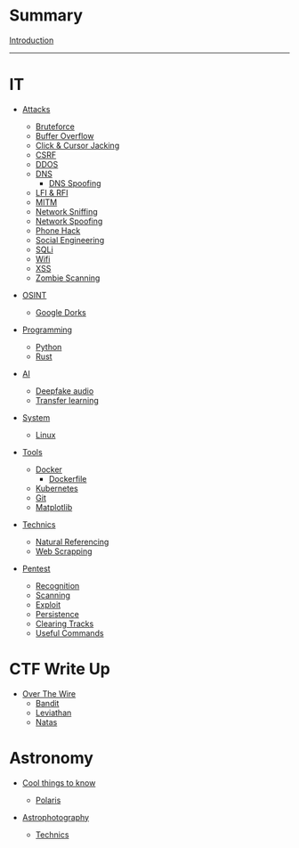 # Summary

[Introduction](index.md)

---
# IT

- [Attacks]()
  - [Bruteforce](it/attacks/bruteforce/index.md)
  - [Buffer Overflow](it/attacks/buffer-overflow/index.md)
  - [Click & Cursor Jacking](it/attacks/click-and-cursor-jacking/index.md)
  - [CSRF](it/attacks/csrf/index.md)
  - [DDOS](it/attacks/ddos/index.md)
  - [DNS](it/attacks/dns/index.md)
    - [DNS Spoofing](it/attacks/dns/dns-spoofing/index.md)
  - [LFI & RFI](it/attacks/lfi-rfi/index.md)
  - [MITM](it/attacks/mitm/index.md)
  - [Network Sniffing](it/attacks/network-sniffing/index.md)
  - [Network Spoofing](it/attacks/network-spoofing/index.md)
  - [Phone Hack](it/attacks/phone-hack/index.md)
  - [Social Engineering](it/attacks/social-engineering/index.md)
  - [SQLi](it/attacks/sqli/index.md)
  - [Wifi](it/attacks/wifi/index.md)
  - [XSS](it/attacks/xss/index.md)
  - [Zombie Scanning](it/attacks/zombie-scanning/index.md)

- [OSINT](it/OSINT/index.md)
  - [Google Dorks](it/OSINT/google-dorks/index.md)


- [Programming]()
  - [Python](it/programming/python/index.md)
  - [Rust](it/programming/rust/index.md)

- [AI]()
  - [Deepfake audio](it/AI/deepfake-audio/index.md)
  - [Transfer learning](it/AI/transfer-learning/index.md)


- [System]()
  - [Linux](it/system/linux/index.md)

- [Tools](it/tools/index.md)
  - [Docker](it/tools/docker/index.md)
    - [Dockerfile](it/tools/docker/dockerfile/index.md)
  - [Kubernetes](it/tools/kubernetes/index.md)
  - [Git](it/tools/git/index.md)
  - [Matplotlib](it/tools/matplotlib/index.md)


- [Technics]()
  - [Natural Referencing](it/technics/natural-referencing/index.md)
  - [Web Scrapping](it/technics/web-scrapping/index.md)


- [Pentest]()
  - [Recognition](it/pentest/recognition/index.md)
  - [Scanning](it/pentest/scanning/index.md)
  - [Exploit](it/pentest/exploit/index.md)
  - [Persistence](it/pentest/persistence/index.md)
  - [Clearing Tracks](it/pentest/clearing-tracks/index.md)
  - [Useful Commands](it/pentest/useful-commands/index.md)

# CTF Write Up

- [Over The Wire]()
  - [Bandit](ctf-write-up/over-the-wire/bandit/index.md)
  - [Leviathan](ctf-write-up/over-the-wire/leviathan/index.md)
  - [Natas](ctf-write-up/over-the-wire/natas/index.md)

# Astronomy

- [Cool things to know]()
  - [Polaris](astronomy/cool-things-to-know/polaris/index.md)

- [Astrophotography]()
  - [Technics](astronomy/astrophotography/technics/index.md)